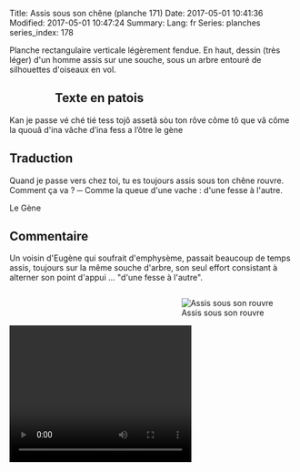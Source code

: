 Title: Assis sous son chêne (planche 171)
Date: 2017-05-01 10:41:36
Modified: 2017-05-01 10:47:24
Summary: 
Lang: fr
Series: planches
series_index: 178

Planche rectangulaire verticale légèrement fendue. En haut, dessin (très léger) d'un homme assis sur une souche, sous un arbre entouré de silhouettes d'oiseaux en vol.


<figure class="image-block" style="float: left;">
  <img alt="" src="{static}/images/planche_171_v2.png">
  <figcaption style="max-width: 230px"></figcaption>
</figure>

## Texte en patois
Kan je passe vé ché tié tess tojô assetâ sòu ton rôve côme tô que vâ   côme la quouâ d'ina vâche d’ina fess a l’ôtre  				  le  gène

## Traduction
Quand je passe vers chez toi, tu es toujours assis sous ton chêne rouvre. Comment ça va ?
─  Comme la queue d'une vache : d'une fesse à l'autre.

Le Gène

## Commentaire
Un voisin d'Eugène qui soufrait d'emphysème, passait beaucoup de temps assis, toujours sur la même souche d'arbre, son seul effort consistant à alterner son point d'appui ... "d'une fesse à l'autre".


<figure class="image-block" style="float: right;">
  <img alt="Assis sous son rouvre" src="{static}/images/planche_171_dessin.png">
  <figcaption style="max-width: 280px">Assis sous son rouvre</figcaption>
</figure>





<video width="320" height="240" controls>
  <source src="https://d1njpgd0ygatdn.cloudfront.net/video_171-2.mp4" type="video/mp4">
</video>

